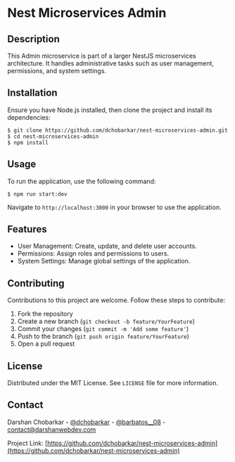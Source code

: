 # Nest Microservices Admin

## Description

This Admin microservice is part of a larger NestJS microservices architecture. It handles administrative tasks such as user management, permissions, and system settings.

## Installation

Ensure you have Node.js installed, then clone the project and install its dependencies:

    $ git clone https://github.com/dchobarkar/nest-microservices-admin.git
    $ cd nest-microservices-admin
    $ npm install

## Usage

To run the application, use the following command:

    $ npm run start:dev

Navigate to `http://localhost:3000` in your browser to use the application.

## Features

- User Management: Create, update, and delete user accounts.
- Permissions: Assign roles and permissions to users.
- System Settings: Manage global settings of the application.

## Contributing

Contributions to this project are welcome. Follow these steps to contribute:

1. Fork the repository
2. Create a new branch (`git checkout -b feature/YourFeature`)
3. Commit your changes (`git commit -m 'Add some feature'`)
4. Push to the branch (`git push origin feature/YourFeature`)
5. Open a pull request

## License

Distributed under the MIT License. See `LICENSE` file for more information.

## Contact

Darshan Chobarkar - [@dchobarkar](https://www.linkedin.com/in/dchobarkar/) - [@barbatos\_\_08](https://twitter.com/barbatos__08) - contact@darshanwebdev.com

Project Link: [https://github.com/dchobarkar/nest-microservices-admin](https://github.com/dchobarkar/nest-microservices-admin)
